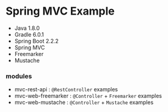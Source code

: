 # Spring MVC Example 

- Java 1.8.0
- Gradle 6.0.1
- Spring Boot 2.2.2
- Spring MVC
- Freemarker
- Mustache

### modules
- mvc-rest-api : `@RestController` examples 
- mvc-web-freemarker : `@Controller` + `Freemarker` examples
- mvc-web-mustache : `@Controller` + `Mustache` examples

